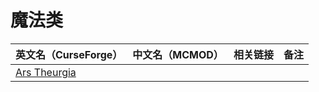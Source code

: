 # 魔法类

| 英文名（CurseForge）                                                      | 中文名（MCMOD） | 相关链接 | 备注 |
| ------------------------------------------------------------------------- | --------------- | -------- | ---- |
| [Ars Theurgia](https://www.curseforge.com/minecraft/mc-mods/ars-theurgia) |                 |          |      |
